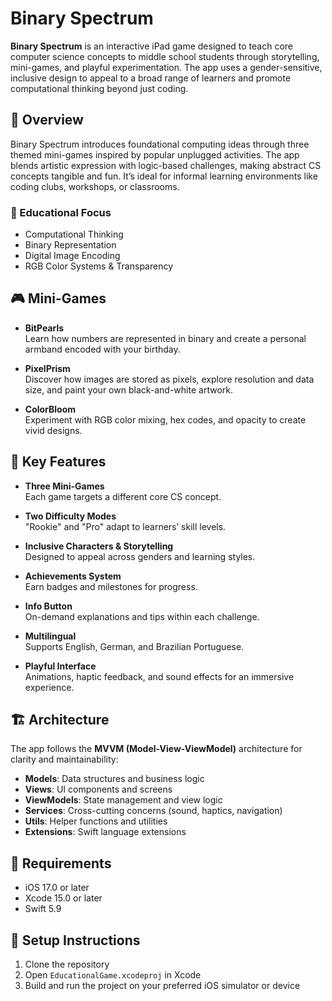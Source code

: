 # Binary Spectrum

**Binary Spectrum** is an interactive iPad game designed to teach core computer science concepts to middle school students through storytelling, mini-games, and playful experimentation. The app uses a gender-sensitive, inclusive design to appeal to a broad range of learners and promote computational thinking beyond just coding.

## 🧠 Overview

Binary Spectrum introduces foundational computing ideas through three themed mini-games inspired by popular unplugged activities. The app blends artistic expression with logic-based challenges, making abstract CS concepts tangible and fun. It’s ideal for informal learning environments like coding clubs, workshops, or classrooms.

### 🎯 Educational Focus
- Computational Thinking  
- Binary Representation  
- Digital Image Encoding  
- RGB Color Systems & Transparency

## 🎮 Mini-Games

- **BitPearls**  
  Learn how numbers are represented in binary and create a personal armband encoded with your birthday.

- **PixelPrism**  
  Discover how images are stored as pixels, explore resolution and data size, and paint your own black-and-white artwork.

- **ColorBloom**  
  Experiment with RGB color mixing, hex codes, and opacity to create vivid designs.

## 🌟 Key Features

- **Three Mini-Games**  
  Each game targets a different core CS concept.

- **Two Difficulty Modes**  
  "Rookie" and "Pro" adapt to learners’ skill levels.

- **Inclusive Characters & Storytelling**  
  Designed to appeal across genders and learning styles.

- **Achievements System**  
  Earn badges and milestones for progress.

- **Info Button**  
  On-demand explanations and tips within each challenge.

- **Multilingual**  
  Supports English, German, and Brazilian Portuguese.

- **Playful Interface**  
  Animations, haptic feedback, and sound effects for an immersive experience.

## 🏗 Architecture

The app follows the **MVVM (Model-View-ViewModel)** architecture for clarity and maintainability:

- **Models**: Data structures and business logic
- **Views**: UI components and screens
- **ViewModels**: State management and view logic
- **Services**: Cross-cutting concerns (sound, haptics, navigation)
- **Utils**: Helper functions and utilities
- **Extensions**: Swift language extensions

## 📱 Requirements

- iOS 17.0 or later  
- Xcode 15.0 or later  
- Swift 5.9

## 🚀 Setup Instructions

1. Clone the repository
2. Open `EducationalGame.xcodeproj` in Xcode
3. Build and run the project on your preferred iOS simulator or device
